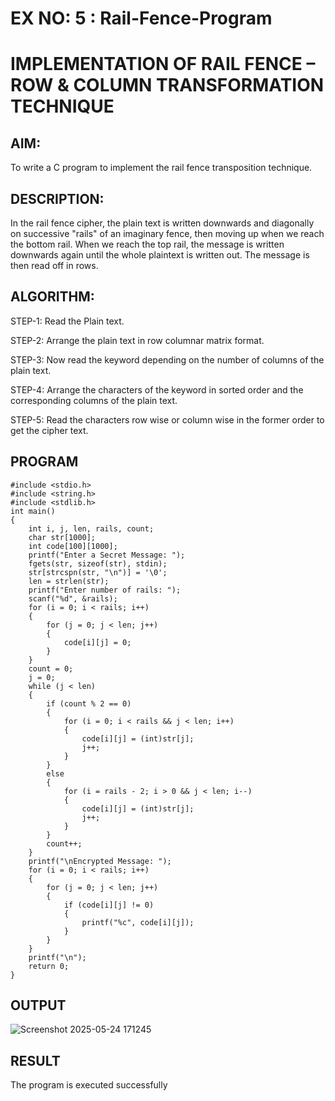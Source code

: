 # EX NO: 5 : Rail-Fence-Program

# IMPLEMENTATION OF RAIL FENCE – ROW & COLUMN TRANSFORMATION TECHNIQUE

## AIM:

To write a C program to implement the rail fence transposition technique.

## DESCRIPTION:

In the rail fence cipher, the plain text is written downwards and diagonally on successive "rails" of an imaginary fence, then moving up when we reach the bottom rail. When we reach the top rail, the message is written downwards again until the whole plaintext is written out. The message is then read off in rows.

## ALGORITHM:

STEP-1: Read the Plain text.

STEP-2: Arrange the plain text in row columnar matrix format.

STEP-3: Now read the keyword depending on the number of columns of the plain text.

STEP-4: Arrange the characters of the keyword in sorted order and the corresponding columns of the plain text.

STEP-5: Read the characters row wise or column wise in the former order to get the cipher text.


## PROGRAM

```
#include <stdio.h> 
#include <string.h> 
#include <stdlib.h> 
int main()  
{ 
    int i, j, len, rails, count; 
    char str[1000]; 
    int code[100][1000];  
    printf("Enter a Secret Message: "); 
    fgets(str, sizeof(str), stdin);   
    str[strcspn(str, "\n")] = '\0';  
    len = strlen(str); 
    printf("Enter number of rails: "); 
    scanf("%d", &rails); 
    for (i = 0; i < rails; i++)  
    {
        for (j = 0; j < len; j++)  
        {
            code[i][j] = 0; 
        }
    } 
    count = 0;   
    j = 0;
    while (j < len) 
    { 
        if (count % 2 == 0) 
        {
            for (i = 0; i < rails && j < len; i++)
            {
                code[i][j] = (int)str[j];  
                j++;
            }  
        } 
        else  
        { 
            for (i = rails - 2; i > 0 && j < len; i--)  
            { 
                code[i][j] = (int)str[j];  
                j++; 
            } 
        } 
        count++; 
    } 
    printf("\nEncrypted Message: "); 
    for (i = 0; i < rails; i++)  
    { 
        for (j = 0; j < len; j++)  
        { 
            if (code[i][j] != 0)
            { 
                printf("%c", code[i][j]); 
            } 
        } 
    } 
    printf("\n"); 
    return 0; 
}
```


## OUTPUT

![Screenshot 2025-05-24 171245](https://github.com/user-attachments/assets/3c41f64a-e452-4017-b079-46bd7870b8ab)



## RESULT

The program is executed successfully
